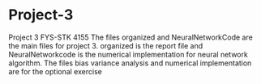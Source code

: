 # Project-3
Project 3 FYS-STK 4155
The files organized and NeuralNetworkCode are the main files for project 3. organized is the report file and NeuralNetworkcode is the numerical implementation for neural network algorithm.
The files bias variance analysis and numerical implementation are for the optional exercise
